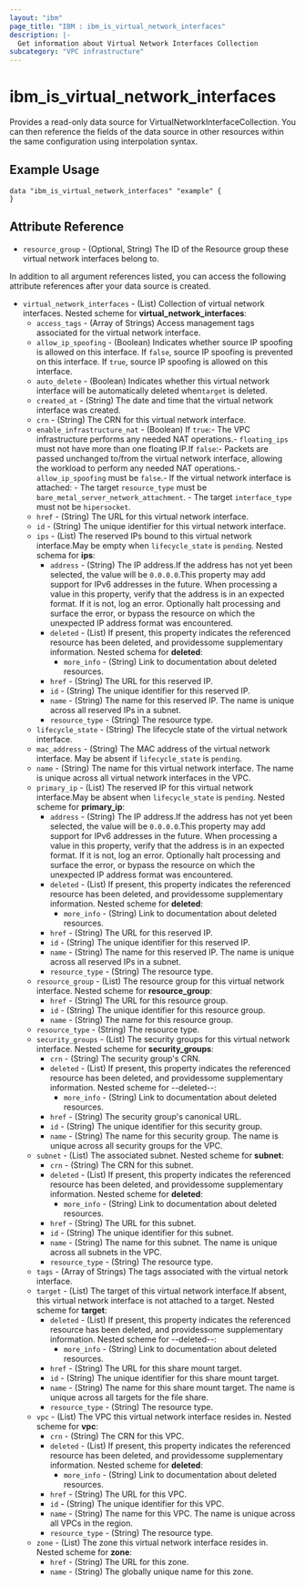 ```yaml
---
layout: "ibm"
page_title: "IBM : ibm_is_virtual_network_interfaces"
description: |-
  Get information about Virtual Network Interfaces Collection
subcategory: "VPC infrastructure"
---
```


# ibm_is_virtual_network_interfaces

Provides a read-only data source for VirtualNetworkInterfaceCollection. You can then reference the fields of the data source in other resources within the same configuration using interpolation syntax.

## Example Usage

```hcl
data "ibm_is_virtual_network_interfaces" "example" {
}
```


## Attribute Reference

- `resource_group` - (Optional, String) The ID of the Resource group these virtual network interfaces belong to.

In addition to all argument references listed, you can access the following attribute references after your data source is created.

- `virtual_network_interfaces` - (List) Collection of virtual network interfaces.
	Nested scheme for **virtual_network_interfaces**:
	- `access_tags`  - (Array of Strings) Access management tags associated for the virtual network interface.
	- `allow_ip_spoofing` - (Boolean) Indicates whether source IP spoofing is allowed on this interface. If `false`, source IP spoofing is prevented on this interface. If `true`, source IP spoofing is allowed on this interface.
	- `auto_delete` - (Boolean) Indicates whether this virtual network interface will be automatically deleted when`target` is deleted.
	- `created_at` - (String) The date and time that the virtual network interface was created.
	- `crn` - (String) The CRN for this virtual network interface.
	- `enable_infrastructure_nat` - (Boolean) If `true`:- The VPC infrastructure performs any needed NAT operations.- `floating_ips` must not have more than one floating IP.If `false`:- Packets are passed unchanged to/from the virtual network interface,  allowing the workload to perform any needed NAT operations.- `allow_ip_spoofing` must be `false`.- If the virtual network interface is attached:  - The target `resource_type` must be `bare_metal_server_network_attachment`.  - The target `interface_type` must not be `hipersocket`.
	- `href` - (String) The URL for this virtual network interface.
	- `id` - (String) The unique identifier for this virtual network interface.
	- `ips` - (List) The reserved IPs bound to this virtual network interface.May be empty when `lifecycle_state` is `pending`.
		Nested schema for **ips**:
		- `address` - (String) The IP address.If the address has not yet been selected, the value will be `0.0.0.0`.This property may add support for IPv6 addresses in the future. When processing a value in this property, verify that the address is in an expected format. If it is not, log an error. Optionally halt processing and surface the error, or bypass the resource on which the unexpected IP address format was encountered.
		- `deleted` - (List) If present, this property indicates the referenced resource has been deleted, and providessome supplementary information.
			Nested schema for **deleted**:
			- `more_info` - (String) Link to documentation about deleted resources.
		- `href` - (String) The URL for this reserved IP.
		- `id` - (String) The unique identifier for this reserved IP.
		- `name` - (String) The name for this reserved IP. The name is unique across all reserved IPs in a subnet.
		- `resource_type` - (String) The resource type.
	- `lifecycle_state` - (String) The lifecycle state of the virtual network interface.
	- `mac_address` - (String) The MAC address of the virtual network interface. May be absent if `lifecycle_state` is `pending`.
	- `name` - (String) The name for this virtual network interface. The name is unique across all virtual network interfaces in the VPC.
	- `primary_ip` - (List) The reserved IP for this virtual network interface.May be absent when `lifecycle_state` is `pending`.
		Nested scheme for **primary_ip**:
		- `address` - (String) The IP address.If the address has not yet been selected, the value will be `0.0.0.0`.This property may add support for IPv6 addresses in the future. When processing a value in this property, verify that the address is in an expected format. If it is not, log an error. Optionally halt processing and surface the error, or bypass the resource on which the unexpected IP address format was encountered.
		- `deleted` - (List) If present, this property indicates the referenced resource has been deleted, and providessome supplementary information.
			Nested scheme for **deleted**:
			- `more_info` - (String) Link to documentation about deleted resources.
		- `href` - (String) The URL for this reserved IP.
		- `id` - (String) The unique identifier for this reserved IP.
		- `name` - (String) The name for this reserved IP. The name is unique across all reserved IPs in a subnet.
		- `resource_type` - (String) The resource type.
	- `resource_group` - (List) The resource group for this virtual network interface.
		Nested scheme for **resource_group**:
		- `href` - (String) The URL for this resource group.
		- `id` - (String) The unique identifier for this resource group.
		- `name` - (String) The name for this resource group.
	- `resource_type` - (String) The resource type.
	- `security_groups` - (List) The security groups for this virtual network interface.
		Nested scheme for **security_groups**:
		- `crn` - (String) The security group's CRN.
		- `deleted` - (List) If present, this property indicates the referenced resource has been deleted, and providessome supplementary information.
			Nested scheme for --deleted--:
			- `more_info` - (String) Link to documentation about deleted resources.
		- `href` - (String) The security group's canonical URL.
		- `id` - (String) The unique identifier for this security group.
		- `name` - (String) The name for this security group. The name is unique across all security groups for the VPC.
	- `subnet` - (List) The associated subnet.
		Nested scheme for **subnet**:
		- `crn` - (String) The CRN for this subnet.
		- `deleted` - (List) If present, this property indicates the referenced resource has been deleted, and providessome supplementary information.
			Nested scheme for **deleted**:
			- `more_info` - (String) Link to documentation about deleted resources.
		- `href` - (String) The URL for this subnet.
		- `id` - (String) The unique identifier for this subnet.
		- `name` - (String) The name for this subnet. The name is unique across all subnets in the VPC.
		- `resource_type` - (String) The resource type.
	- `tags` - (Array of Strings) The tags associated with the virtual netork interface.
	- `target` - (List) The target of this virtual network interface.If absent, this virtual network interface is not attached to a target.
		Nested scheme for **target**:
		- `deleted` - (List) If present, this property indicates the referenced resource has been deleted, and providessome supplementary information.
			Nested scheme for --deleted--:
			- `more_info` - (String) Link to documentation about deleted resources.
		- `href` - (String) The URL for this share mount target.
		- `id` - (String) The unique identifier for this share mount target.
		- `name` - (String) The name for this share mount target. The name is unique across all targets for the file share.
		- `resource_type` - (String) The resource type.
	- `vpc` - (List) The VPC this virtual network interface resides in.
		Nested scheme for **vpc**:
		- `crn` - (String) The CRN for this VPC.
		- `deleted` - (List) If present, this property indicates the referenced resource has been deleted, and providessome supplementary information.
			Nested scheme for **deleted**:
			- `more_info` - (String) Link to documentation about deleted resources.
		- `href` - (String) The URL for this VPC.
		- `id` - (String) The unique identifier for this VPC.
		- `name` - (String) The name for this VPC. The name is unique across all VPCs in the region.
		- `resource_type` - (String) The resource type.
	- `zone` - (List) The zone this virtual network interface resides in.
		Nested scheme for **zone**:
		- `href` - (String) The URL for this zone.
		- `name` - (String) The globally unique name for this zone.

